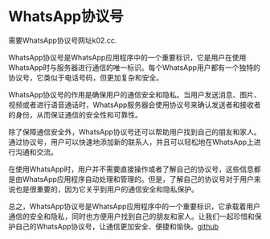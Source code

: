 # WhatsApp协议号

需要WhatsApp协议号网址k02.cc. 

WhatsApp协议号是WhatsApp应用程序中的一个重要标识，它是用户在使用WhatsApp时与服务器进行通信的唯一标识。每个WhatsApp用户都有一个独特的协议号，它类似于电话号码，但更加复杂和安全。

WhatsApp协议号的作用是确保用户的通信安全和隐私。当用户发送消息、图片、视频或者进行语音通话时，WhatsApp服务器会使用协议号来确认发送者和接收者的身份，从而保证通信的安全性和可靠性。

除了保障通信安全外，WhatsApp协议号还可以帮助用户找到自己的朋友和家人。通过协议号，用户可以快速地添加新的联系人，并且可以轻松地在WhatsApp上进行沟通和交流。

在使用WhatsApp时，用户并不需要直接操作或者了解自己的协议号，这些信息都是由WhatsApp应用程序自动处理和管理的。但是，了解自己的协议号对于用户来说也是很重要的，因为它关乎到用户的通信安全和隐私保护。

总之，WhatsApp协议号是WhatsApp应用程序中的一个重要标识，它承载着用户通信的安全和隐私，同时也方便用户找到自己的朋友和家人。让我们一起珍惜和保护自己的WhatsApp协议号，让通信更加安全、便捷和愉快。[github](https://github.com)
